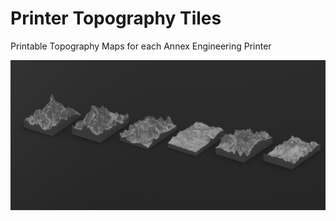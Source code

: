 # Printer Topography Tiles
Printable Topography Maps for each Annex Engineering Printer

 ![Image of Topography Maps](https://raw.githubusercontent.com/Annex-Engineering/Misc_Designs/master/Printer_Topography_Tiles/Images/Annex_Mountains.JPG?raw=true)